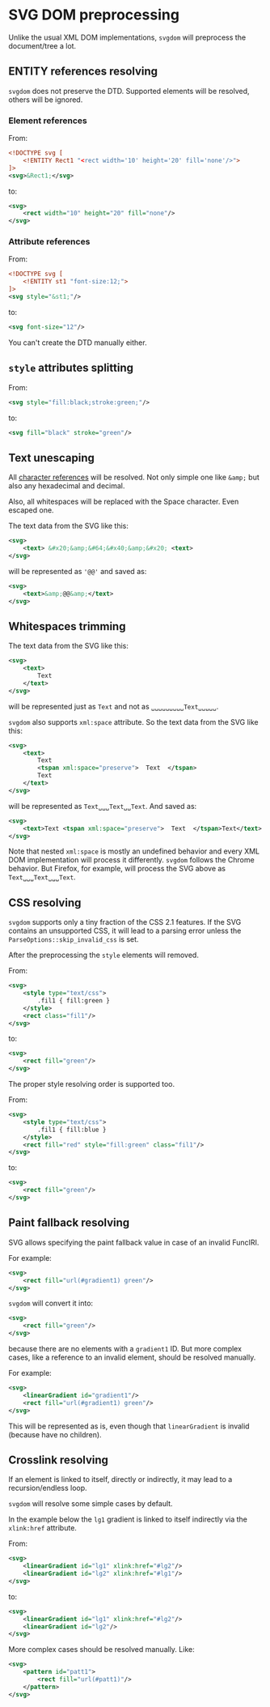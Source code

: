 # SVG DOM preprocessing

Unlike the usual XML DOM implementations, `svgdom` will preprocess the document/tree a lot.

## ENTITY references resolving

`svgdom` does not preserve the DTD. Supported elements will be resolved, others will be ignored.

### Element references

From:

```xml
<!DOCTYPE svg [
    <!ENTITY Rect1 "<rect width='10' height='20' fill='none'/>">
]>
<svg>&Rect1;</svg>
```

to:

```xml
<svg>
    <rect width="10" height="20" fill="none"/>
</svg>
```

### Attribute references

From:

```xml
<!DOCTYPE svg [
    <!ENTITY st1 "font-size:12;">
]>
<svg style="&st1;"/>
```

to:

```xml
<svg font-size="12"/>
```

You can't create the DTD manually either.

## `style` attributes splitting

From:

```xml
<svg style="fill:black;stroke:green;"/>
```

to:

```xml
<svg fill="black" stroke="green"/>
```

## Text unescaping

All [character references](https://www.w3.org/TR/xml/#NT-CharRef) will be resolved.
Not only simple one like `&amp;` but also any hexadecimal and decimal.

Also, all whitespaces will be replaced with the Space character. Even escaped one.

The text data from the SVG like this:

```xml
<svg>
    <text> &#x20;&amp;&#64;&#x40;&amp;&#x20; <text>
</svg>
```

will be represented as `'@@'` and saved as:

```xml
<svg>
    <text>&amp;@@&amp;</text>
</svg>
```

## Whitespaces trimming

The text data from the SVG like this:

```xml
<svg>
    <text>
        Text
    </text>
</svg>
```

will be represented just as `Text` and not as `␣␣␣␣␣␣␣␣␣Text␣␣␣␣␣`.

`svgdom` also supports `xml:space` attribute. So the text data from the SVG like this:

```xml
<svg>
    <text>
        Text
        <tspan xml:space="preserve">  Text  </tspan>
        Text
    </text>
</svg>
```

will be represented as `Text␣␣␣Text␣␣Text`. And saved as:

```xml
<svg>
    <text>Text <tspan xml:space="preserve">  Text  </tspan>Text</text>
</svg>
```

Note that nested `xml:space` is mostly an undefined behavior and every XML DOM implementation
will process it differently. `svgdom` follows the Chrome behavior.
But Firefox, for example, will process the SVG above as `Text␣␣␣Text␣␣␣Text`.

## CSS resolving

`svgdom` supports only a tiny fraction of the CSS 2.1 features.
If the SVG contains an unsupported CSS, it will lead to a parsing error unless
the `ParseOptions::skip_invalid_css` is set.

After the preprocessing the `style` elements will removed.

From:

```xml
<svg>
    <style type="text/css">
        .fil1 { fill:green }
    </style>
    <rect class="fil1"/>
</svg>
```

to:

```xml
<svg>
    <rect fill="green"/>
</svg>
```

The proper style resolving order is supported too.

From:

```xml
<svg>
    <style type="text/css">
        .fil1 { fill:blue }
    </style>
    <rect fill="red" style="fill:green" class="fil1"/>
</svg>
```

to:

```xml
<svg>
    <rect fill="green"/>
</svg>
```

## Paint fallback resolving

SVG allows specifying the paint fallback value in case of an invalid FuncIRI.

For example:

```xml
<svg>
    <rect fill="url(#gradient1) green"/>
</svg>
```

`svgdom` will convert it into:

```xml
<svg>
    <rect fill="green"/>
</svg>
```

because there are no elements with a `gradient1` ID.
But more complex cases, like a reference to an invalid element, should be resolved manually.

For example:

```xml
<svg>
    <linearGradient id="gradient1"/>
    <rect fill="url(#gradient1) green"/>
</svg>
```

This will be represented as is, even though that `linearGradient` is invalid
(because have no children).

## Crosslink resolving

If an element is linked to itself, directly or indirectly, it may lead to a recursion/endless loop.

`svgdom` will resolve some simple cases by default.

In the example below the `lg1` gradient is linked to itself indirectly
via the `xlink:href` attribute.

From:

```xml
<svg>
    <linearGradient id="lg1" xlink:href="#lg2"/>
    <linearGradient id="lg2" xlink:href="#lg1"/>
</svg>
```

to:

```xml
<svg>
    <linearGradient id="lg1" xlink:href="#lg2"/>
    <linearGradient id="lg2"/>
</svg>
```

More complex cases should be resolved manually. Like:

```xml
<svg>
    <pattern id="patt1">
        <rect fill="url(#patt1)"/>
    </pattern>
</svg>
```
